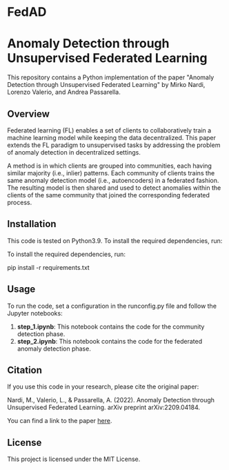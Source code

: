 # FedAD

# Anomaly Detection through Unsupervised Federated Learning

This repository contains a Python implementation of the paper "Anomaly Detection through Unsupervised Federated Learning" by Mirko Nardi, Lorenzo Valerio, and Andrea Passarella.

## Overview

Federated learning (FL) enables a set of clients to collaboratively train a machine learning model while keeping the data decentralized. This paper extends the FL paradigm to unsupervised tasks by addressing the problem of anomaly detection in decentralized settings.

A method is in which clients are grouped into communities, each having similar majority (i.e., inlier) patterns. Each community of clients trains the same anomaly detection model (i.e., autoencoders) in a federated fashion. The resulting model is then shared and used to detect anomalies within the clients of the same community that joined the corresponding federated process.

## Installation

This code is tested on Python3.9. To install the required dependencies, run:

To install the required dependencies, run:

pip install -r requirements.txt


## Usage

To run the code, set a configuration in the runconfig.py file and follow the Jupyter notebooks:

1. **step_1.ipynb**: This notebook contains the code for the community detection phase.
2. **step_2.ipynb**: This notebook contains the code for the federated anomaly detection phase.




## Citation

If you use this code in your research, please cite the original paper:

Nardi, M., Valerio, L., & Passarella, A. (2022). Anomaly Detection through Unsupervised Federated Learning. arXiv preprint arXiv:2209.04184.

You can find a link to the paper [here](https://arxiv.org/abs/2209.04184).

## License

This project is licensed under the MIT License.